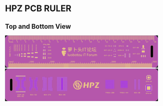 # HPZ PCB RULER

## Top and Bottom View
![image](https://github.com/nkc3g4/HPZ_RULER/raw/master/img/top.png)    
![image](https://github.com/nkc3g4/HPZ_RULER/raw/master/img/bottom.png)

